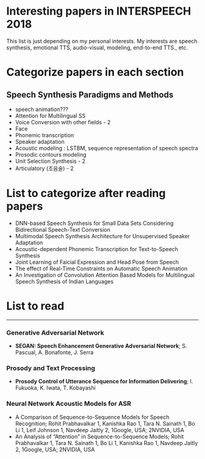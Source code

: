 # Interesting papers in INTERSPEECH 2018

This list is just depending on my personal interests.
My interests are speech synthesis, emotional TTS, audio-visual, modeling, end-to-end TTS., etc.

# Categorize papers in each section
## Speech Synthesis Paradigms and Methods
- speech animation???
- Attention for Multilingual SS
- Voice Conversion with other fields - 2
- Face
- Phonemic transcription
- Speaker adaptation
- Acoustic modeling : LSTBM, sequence representation of speech spectra
- Prosodic contours modeling
- Unit Selection Synthesis - 2
- Articulatory (조음술) - 2
# List to categorize after reading papers
- DNN-based Speech Synthesis for Small Data Sets Considering Bidirectional Speech-Text Conversion
- Multimodal Speech Synthesis Architecture for Unsupervised Speaker Adaptation
- Acoustic-dependent Phonemic Transcription for Text-to-Speech Synthesis
- Joint Learning of Faicial Expression and Head Pose from Speech
- The effect of Real-Time Constraints on Automatic Speech Animation
- An Investigation of Convolution Attention Based Models for Multilingual Speech Synthesis of Indian Languages
# List to read

---------------------------------------
### Generative Adversarial Network
- **SEGAN: Speech Enhancement Generative Adversarial Network**; S. Pascual, A. Bonafonte, J. Serra

### Prosody and Text Processing
- **Prosody Control of Utterance Sequence for Information Delivering**; I. Fukuoka, K. Iwata, T. Kobayashi

### Neural Network Acoustic Models for ASR
- A Comparison of Sequence-to-Sequence Models for Speech Recognition; Rohit Prabhavalkar 1, Kanishka Rao 1, Tara N. Sainath 1, Bo
Li 1, Leif Johnson 1, Navdeep Jaitly 2, 1Google, USA; 2NVIDIA, USA
- An Analysis of “Attention” in Sequence-to-Sequence Models; Rohit Prabhavalkar 1, Tara N. Sainath 1, Bo Li 1, Kanishka Rao 1,
Navdeep Jaitly 2, 1Google, USA; 2NVIDIA, USA
